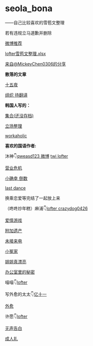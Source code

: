 # seola_bona
——自己比较喜欢的雪苞文整理

若有违规立马道歉并删除

[微博推荐](https://weibo.com/7710928662/Lf1UNdSMz)

[lofter雪苞文整理.xlsx](https://1drv.ms/x/s!AjgJYtLb_54mknC13xj3HVNDuCEg?e=unK4yw)

[来自@MickeyChen0306的分享](https://drive.google.com/drive/mobile/folders/1eHih4qjxiDbG57VVqFPpT2cYXGTm5Xaa?usp=sharing)

**散落的文章**

[十五夜](https://seolbbo2419.postype.com/post/15243178)

[组织 待翻译](https://syak0114.postype.com/post/14762657)



**韩国人写的：**

[集合(还没存档)](https://twitter.com/sbsbsb0819/status/1321021200303222784)

[立场整理](https://github.com/abigail22222/seola_bona/blob/master/seolbo/%E7%AB%8B%E5%9C%BA%E6%95%B4%E7%90%86.md)

[workaholic](https://github.com/abigail22222/seola_bona/blob/master/seolbo/%EC%9B%8C%EC%BB%A4%ED%99%80%EB%A6%ADworkaholic.md)



**喜欢的国语作者:**



沐神👇[qweasd123 ](https://www.asianfanfics.com/profile/u/qweasd123)  [微博](https://weibo.com/u/5226871867)  [twi ](https://twitter.com/shaki941224) [lofter](https://samsam-mu.lofter.com/)

[营业危机](https://github.com/abigail22222/seola_bona/blob/master/seolbo/%E8%90%A5%E4%B8%9A%E5%8D%B1%E6%9C%BA.md)

[小确幸 倒数](https://github.com/abigail22222/seola_bona/blob/master/seolbo/%E5%B0%8F%E7%A1%AE%E5%B9%B8%E5%80%92%E6%95%B0.md)

[last dance](https://github.com/abigail22222/seola_bona/blob/master/seolbo/last_dance.md)

换乘恋爱等完结了一起放上来







（咚咚炒年糕）麻浦👇[lofter ](https://guy46.lofter.com/)  [crazydog0426](https://www.asianfanfics.com/profile/u/crazydog0426)

[爱情游戏](https://github.com/abigail22222/seola_bona/blob/master/seolbo/%E7%88%B1%E6%83%85%E6%B8%B8%E6%88%8F.md)

[附加遗产](https://github.com/abigail22222/seola_bona/blob/master/seolbo/%E9%99%84%E5%8A%A0%E9%81%97%E4%BA%A7.md)

[未接来电](https://github.com/abigail22222/seola_bona/blob/master/seolbo/%E6%9C%AA%E6%8E%A5%E6%9D%A5%E7%94%B5.md)

[小冤家](https://github.com/abigail22222/seola_bona/blob/master/seolbo/%E5%B0%8F%E5%86%A4%E5%AE%B6.md)

[姐姐真漂亮](https://github.com/abigail22222/seola_bona/blob/master/seolbo/%E5%A7%90%E5%A7%90%E7%9C%9F%E6%BC%82%E4%BA%AE.md)

[办公室里的秘密](https://github.com/abigail22222/seola_bona/blob/master/seolbo/%E5%8A%9E%E5%85%AC%E5%AE%A4%E9%87%8C%E7%9A%84%E7%A7%98%E5%AF%86.md)







喵喵👇[lofter](https://miaomiaochan757.lofter.com/)





写外愈的太太👇[亿十一 ](https://www.asianfanfics.com/profile/u/YiEleven)

[外愈](https://github.com/abigail22222/seola_bona/blob/master/seolbo/%E5%A4%96%E6%84%88%E6%9C%AA%E5%AE%8C%E7%BB%93.md)



许愿👇[lofter](https://xiaopei616.lofter.com/)

[无声告白](https://github.com/abigail22222/seola_bona/blob/master/seolbo/%E6%97%A0%E5%A3%B0%E5%91%8A%E7%99%BD.md)

[成人礼](https://github.com/abigail22222/seola_bona/blob/master/seolbo/%E6%88%90%E4%BA%BA%E7%A4%BC.md)
